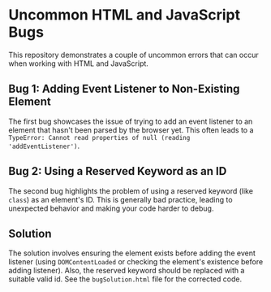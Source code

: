 # Uncommon HTML and JavaScript Bugs

This repository demonstrates a couple of uncommon errors that can occur when working with HTML and JavaScript.

## Bug 1: Adding Event Listener to Non-Existing Element

The first bug showcases the issue of trying to add an event listener to an element that hasn't been parsed by the browser yet.  This often leads to a `TypeError: Cannot read properties of null (reading 'addEventListener')`.

## Bug 2: Using a Reserved Keyword as an ID

The second bug highlights the problem of using a reserved keyword (like `class`) as an element's ID. This is generally bad practice, leading to unexpected behavior and making your code harder to debug.

## Solution

The solution involves ensuring the element exists before adding the event listener (using `DOMContentLoaded` or checking the element's existence before adding listener). Also, the reserved keyword should be replaced with a suitable valid id.  See the `bugSolution.html` file for the corrected code.
